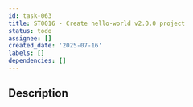 ```yaml
---
id: task-063
title: ST0016 - Create hello-world v2.0.0 project
status: todo
assignee: []
created_date: '2025-07-16'
labels: []
dependencies: []
---
```


## Description

